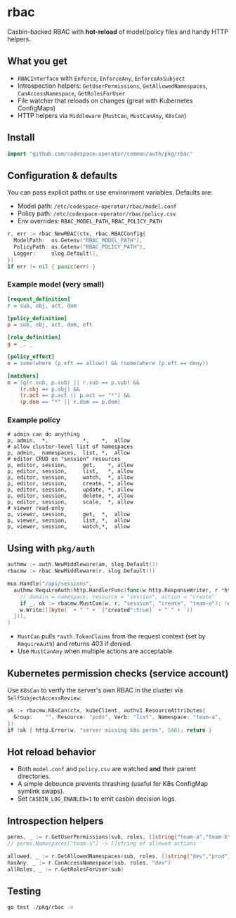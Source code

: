 # rbac

Casbin-backed RBAC with **hot-reload** of model/policy files and handy HTTP helpers.

## What you get

- `RBACInterface` with `Enforce`, `EnforceAny`, `EnforceAsSubject`
- Introspection helpers: `GetUserPermissions`, `GetAllowedNamespaces`, `CanAccessNamespace`, `GetRolesForUser`
- File watcher that reloads on changes (great with Kubernetes ConfigMaps)
- HTTP helpers via `Middleware` (`MustCan`, `MustCanAny`, `K8sCan`)

## Install

```go
import "github.com/codespace-operator/common/auth/pkg/rbac"
```

## Configuration & defaults

You can pass explicit paths or use environment variables. Defaults are:

- Model path: `/etc/codespace-operator/rbac/model.conf`
- Policy path: `/etc/codespace-operator/rbac/policy.csv`
- Env overrides: `RBAC_MODEL_PATH`, `RBAC_POLICY_PATH`

```go
r, err := rbac.NewRBAC(ctx, rbac.RBACConfig{
  ModelPath:  os.Getenv("RBAC_MODEL_PATH"),
  PolicyPath: os.Getenv("RBAC_POLICY_PATH"),
  Logger:     slog.Default(),
})
if err != nil { panic(err) }
```

### Example model (very small)

```ini
[request_definition]
r = sub, obj, act, dom

[policy_definition]
p = sub, obj, act, dom, eft

[role_definition]
g = _, _

[policy_effect]
e = some(where (p.eft == allow)) && !some(where (p.eft == deny))

[matchers]
m = (g(r.sub, p.sub) || r.sub == p.sub) &&
    (r.obj == p.obj) &&
    (r.act == p.act || p.act == "*") &&
    (p.dom == "*" || r.dom == p.dom)
```

### Example policy

```csv
# admin can do anything
p, admin,  *,           *,    *,  allow
# allow cluster-level list of namespaces
p, admin,  namespaces,  list, *,  allow
# editor CRUD on "session" resources
p, editor, session,     get,    *, allow
p, editor, session,     list,   *, allow
p, editor, session,     watch,  *, allow
p, editor, session,     create, *, allow
p, editor, session,     update, *, allow
p, editor, session,     delete, *, allow
p, editor, session,     scale,  *, allow
# viewer read-only
p, viewer, session,     get,  *,  allow
p, viewer, session,     list, *,  allow
p, viewer, session,     watch,*,  allow
```

## Using with `pkg/auth`

```go
authmw := auth.NewMiddleware(am, slog.Default())
rbacmw := rbac.NewMiddleware(r, slog.Default())

mux.Handle("/api/sessions",
  authmw.RequireAuth(http.HandlerFunc(func(w http.ResponseWriter, r *http.Request) {
    // domain = namespace, resource = "session", action = "create"
    if _, ok := rbacmw.MustCan(w, r, "session", "create", "team-a"); !ok { return }
    w.Write([]byte(` + "`" + `{"created":true}` + "`" + `))
  })),
)
```

- `MustCan` pulls `*auth.TokenClaims` from the request context (set by `RequireAuth`) and returns 403 if denied.
- Use `MustCanAny` when multiple actions are acceptable.

## Kubernetes permission checks (service account)

Use `K8sCan` to verify the server's own RBAC in the cluster via `SelfSubjectAccessReview`:

```go
ok := rbacmw.K8sCan(ctx, kubeClient, authv1.ResourceAttributes{
  Group:    "", Resource: "pods", Verb: "list", Namespace: "team-a",
})
if !ok { http.Error(w, "server missing k8s perms", 500); return }
```

## Hot reload behavior

- Both `model.conf` and `policy.csv` are watched **and** their parent directories.
- A simple debounce prevents thrashing (useful for K8s ConfigMap symlink swaps).
- Set `CASBIN_LOG_ENABLED=1` to emit casbin decision logs.

## Introspection helpers

```go
perms, _ := r.GetUserPermissions(sub, roles, []string{"team-a","team-b"}, []string{"create","list","delete"})
// perms.Namespaces["team-a"] -> []string of allowed actions

allowed, _ := r.GetAllowedNamespaces(sub, roles, []string{"dev","prod"}, "list")
hasAny, _ := r.CanAccessNamespace(sub, roles, "dev")
allRoles, _ := r.GetRolesForUser(sub)
```

## Testing

```bash
go test ./pkg/rbac -v
```
